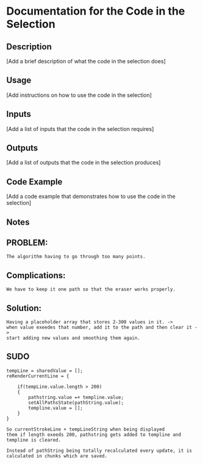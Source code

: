 # Documentation for the Code in the Selection

## Description
[Add a brief description of what the code in the selection does]

## Usage
[Add instructions on how to use the code in the selection]

## Inputs
[Add a list of inputs that the code in the selection requires]

## Outputs
[Add a list of outputs that the code in the selection produces]

## Code Example
[Add a code example that demonstrates how to use the code in the selection]

## Notes

## PROBLEM:
    The algorithm having to go through too many points.
## Complications:
    We have to keep it one path so that the eraser works properly.
## Solution:
    Having a placeholder array that stores 2-300 values in it. ->
    when value exeedes that number, add it to the path and then clear it ->
    start adding new values and smoothing them again.
## SUDO
    tempLine = sharedValue = [];
    reRenderCurrentLine = {

        if(tempLine.value.length > 200)
        {
            pathstring.value =+ templine.value;
            setAllPathsState(pathString.value);
            templine.value = [];
        }
    }

    So currentStrokeLine + tempLineString when being displayed
    them if length exeeds 200, pathstring gets added to templine and templine is cleared.

    Instead of pathString being totally recalculated every update, it is calculated in chunks which are saved.